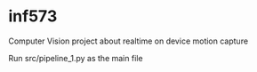 # inf573
Computer Vision project about realtime on device motion capture

Run src/pipeline_1.py as the main file
